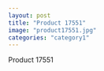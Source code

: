 ```yaml
---
layout: post
title: "Product 17551"
image: "product17551.jpg"
categories: "category1"
---
```

Product 17551
